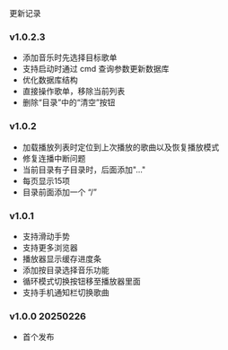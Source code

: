 更新记录

### v1.0.2.3
 * 添加音乐时先选择目标歌单
 * 支持启动时通过 cmd 查询参数更新数据库
 * 优化数据库结构
 * 直接操作歌单，移除当前列表
 * 删除“目录”中的“清空”按钮

### v1.0.2
 * 加载播放列表时定位到上次播放的歌曲以及恢复播放模式
 * 修复连播中断问题
 * 当前目录有子目录时，后面添加"..."
 * 每页显示15项
 * 目录前面添加一个 “/”

### v1.0.1
 * 支持滑动手势
 * 支持更多浏览器
 * 播放器显示缓存进度条
 * 添加按目录选择音乐功能
 * 循环模式切换按钮移至播放器里面
 * 支持手机通知栏切换歌曲

### v1.0.0 20250226
 * 首个发布
